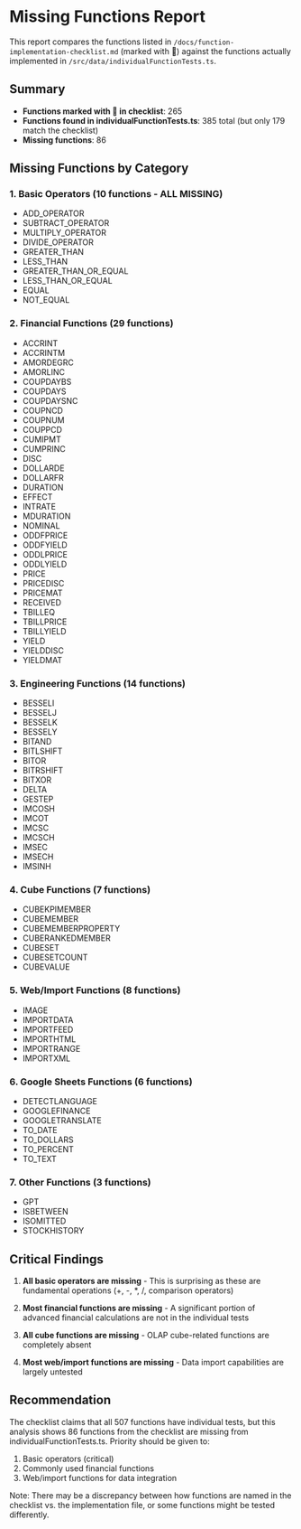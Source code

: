 # Missing Functions Report

This report compares the functions listed in `/docs/function-implementation-checklist.md` (marked with 📝) against the functions actually implemented in `/src/data/individualFunctionTests.ts`.

## Summary

- **Functions marked with 📝 in checklist**: 265
- **Functions found in individualFunctionTests.ts**: 385 total (but only 179 match the checklist)
- **Missing functions**: 86

## Missing Functions by Category

### 1. Basic Operators (10 functions - ALL MISSING)
- ADD_OPERATOR
- SUBTRACT_OPERATOR
- MULTIPLY_OPERATOR
- DIVIDE_OPERATOR
- GREATER_THAN
- LESS_THAN
- GREATER_THAN_OR_EQUAL
- LESS_THAN_OR_EQUAL
- EQUAL
- NOT_EQUAL

### 2. Financial Functions (29 functions)
- ACCRINT
- ACCRINTM
- AMORDEGRC
- AMORLINC
- COUPDAYBS
- COUPDAYS
- COUPDAYSNC
- COUPNCD
- COUPNUM
- COUPPCD
- CUMIPMT
- CUMPRINC
- DISC
- DOLLARDE
- DOLLARFR
- DURATION
- EFFECT
- INTRATE
- MDURATION
- NOMINAL
- ODDFPRICE
- ODDFYIELD
- ODDLPRICE
- ODDLYIELD
- PRICE
- PRICEDISC
- PRICEMAT
- RECEIVED
- TBILLEQ
- TBILLPRICE
- TBILLYIELD
- YIELD
- YIELDDISC
- YIELDMAT

### 3. Engineering Functions (14 functions)
- BESSELI
- BESSELJ
- BESSELK
- BESSELY
- BITAND
- BITLSHIFT
- BITOR
- BITRSHIFT
- BITXOR
- DELTA
- GESTEP
- IMCOSH
- IMCOT
- IMCSC
- IMCSCH
- IMSEC
- IMSECH
- IMSINH

### 4. Cube Functions (7 functions)
- CUBEKPIMEMBER
- CUBEMEMBER
- CUBEMEMBERPROPERTY
- CUBERANKEDMEMBER
- CUBESET
- CUBESETCOUNT
- CUBEVALUE

### 5. Web/Import Functions (8 functions)
- IMAGE
- IMPORTDATA
- IMPORTFEED
- IMPORTHTML
- IMPORTRANGE
- IMPORTXML

### 6. Google Sheets Functions (6 functions)
- DETECTLANGUAGE
- GOOGLEFINANCE
- GOOGLETRANSLATE
- TO_DATE
- TO_DOLLARS
- TO_PERCENT
- TO_TEXT

### 7. Other Functions (3 functions)
- GPT
- ISBETWEEN
- ISOMITTED
- STOCKHISTORY

## Critical Findings

1. **All basic operators are missing** - This is surprising as these are fundamental operations (+, -, *, /, comparison operators)

2. **Most financial functions are missing** - A significant portion of advanced financial calculations are not in the individual tests

3. **All cube functions are missing** - OLAP cube-related functions are completely absent

4. **Most web/import functions are missing** - Data import capabilities are largely untested

## Recommendation

The checklist claims that all 507 functions have individual tests, but this analysis shows 86 functions from the checklist are missing from individualFunctionTests.ts. Priority should be given to:

1. Basic operators (critical)
2. Commonly used financial functions
3. Web/import functions for data integration

Note: There may be a discrepancy between how functions are named in the checklist vs. the implementation file, or some functions might be tested differently.